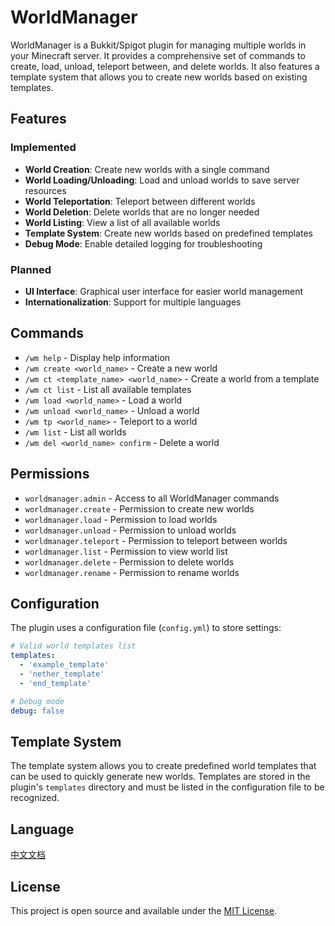 # WorldManager

WorldManager is a Bukkit/Spigot plugin for managing multiple worlds in your Minecraft server. It provides a comprehensive set of commands to create, load, unload, teleport between, and delete worlds. It also features a template system that allows you to create new worlds based on existing templates.

## Features

### Implemented
- **World Creation**: Create new worlds with a single command
- **World Loading/Unloading**: Load and unload worlds to save server resources
- **World Teleportation**: Teleport between different worlds
- **World Deletion**: Delete worlds that are no longer needed
- **World Listing**: View a list of all available worlds
- **Template System**: Create new worlds based on predefined templates
- **Debug Mode**: Enable detailed logging for troubleshooting

### Planned
- **UI Interface**: Graphical user interface for easier world management
- **Internationalization**: Support for multiple languages

## Commands

- `/wm help` - Display help information
- `/wm create <world_name>` - Create a new world
- `/wm ct <template_name> <world_name>` - Create a world from a template
- `/wm ct list` - List all available templates
- `/wm load <world_name>` - Load a world
- `/wm unload <world_name>` - Unload a world
- `/wm tp <world_name>` - Teleport to a world
- `/wm list` - List all worlds
- `/wm del <world_name> confirm` - Delete a world

## Permissions

- `worldmanager.admin` - Access to all WorldManager commands
- `worldmanager.create` - Permission to create new worlds
- `worldmanager.load` - Permission to load worlds
- `worldmanager.unload` - Permission to unload worlds
- `worldmanager.teleport` - Permission to teleport between worlds
- `worldmanager.list` - Permission to view world list
- `worldmanager.delete` - Permission to delete worlds
- `worldmanager.rename` - Permission to rename worlds

## Configuration

The plugin uses a configuration file (`config.yml`) to store settings:

```yaml
# Valid world templates list
templates:
  - 'example_template'
  - 'nether_template'
  - 'end_template'

# Debug mode
debug: false
```

## Template System

The template system allows you to create predefined world templates that can be used to quickly generate new worlds. Templates are stored in the plugin's `templates` directory and must be listed in the configuration file to be recognized.

## Language

[中文文档](README_ZH.md)

## License

This project is open source and available under the [MIT License](LICENSE).